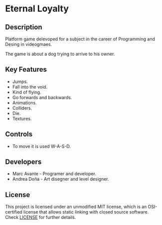 # Eternal Loyalty

## Description

Platform game delevoped for a subject in the career of Programming and Desing in videogmaes. 

The game is about a dog trying to arrive to his owner.

## Key Features

 - Jumps.
 - Fall into the void.
 - Kind of flying.
 - Go forwards and backwards.
 - Animations.
 - Colliders.
 - Die.
 - Textures.
 
## Controls

 - To move it is used W-A-S-D.

## Developers

 - Marc Avante - Programer and developer.
 - Andrea Doña - Art disegner and level designer.


## License

This project is licensed under an unmodified MIT license, which is an OSI-certified license that allows static linking with closed source software. Check [LICENSE](LICENSE) for further details.

